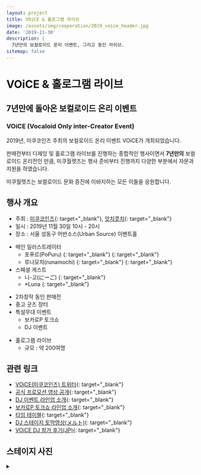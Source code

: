 ```yaml
---
layout: project
title: VOiCE & 홀로그램 라이브
image: /assets/img/cooperation/2019_voice_header.jpg
date: '2019-11-30'
description: |
  7년만의 보컬로이드 온리 이벤트, 그리고 동인 라이브. 
sitemap: false
---
```


# VOiCE & 홀로그램 라이브

## 7년만에 돌아온 보컬로이드 온리 이벤트
### VOiCE (Vocaloid Only inter-Creator Event)

2019년, 미쿠코인즈 주최의 보컬로이드 온리 이벤트 VOiCE가 개최되었습니다. 

판매전부터 디제잉 및 홀로그램 라이브를 진행하는 종합적인 행사이면서 **7년만의** 보컬로이드 온리전인 만큼, 미쿠월렛즈는 행사 준비부터 진행까지 다양한 부분에서 자문과 지원을 하였습니다.

미쿠월렛즈는 보컬로이드 문화 증진에 이바지하는 모든 이들을 응원합니다.

## 행사 개요
- 주최 : [미쿠코인즈](https://twitter.com/mikucoins){: target="_blank"}, [앗치콧치](https://twitter.com/toarumikoto){: target="_blank"}
- 일시 : 2019년 11월 30일 10시 - 20시
- 장소 : 서울 성동구 어반소스(Urban Source) 이벤트홀

* 메인 일러스트레이터
  - 포푸르(PoPuru) [<i class="fab fa-twitter" style="color: #1DA1F2;"></i>](https://twitter.com/dr_poapo){: target="_blank"} [<i class="icon-pixiv"></i>](https://www.pixiv.net/users/12929463){: target="_blank"}
  - 루나모치(runamochi) [<i class="fab fa-twitter" style="color: #1DA1F2;"></i>](https://twitter.com/runamochi){: target="_blank"} [<i class="icon-pixiv"></i>](https://pixiv.me/runamochi){: target="_blank"}
* 스페셜 게스트
  - 니-고(にーご) [<i class="fab fa-twitter" style="color: #1DA1F2;"></i>](https://twitter.com/ni_goni_go){: target="_blank"}
  - *Luna [<i class="fab fa-twitter" style="color: #1DA1F2;"></i>](https://twitter.com/Luna_miko00){: target="_blank"}

- 2차창작 동인 판매전
- 중고 굿즈 장터
- 특설무대 이벤트
  - 보카로P 토크쇼
  - DJ 이벤트

* 홀로그램 라이브
  - 규모 : 약 200여명


## 관련 링크
- [VOiCE(미쿠코인즈) 트위터](https://twitter.com/mikucoins){: target="_blank"}
- [공식 프로모션 영상 공개](https://twitter.com/mikucoins/status/1184378997137797120){: target="_blank"}
- [DJ 이벤트 라인업 소개](https://twitter.com/mikucoins/status/1190224309609877504){: target="_blank"}
- [보카로P 토크쇼 라인업 소개](https://twitter.com/mikucoins/status/1190623614619381760){: target="_blank"}
- [타임 테이블](https://twitter.com/mikucoins/status/1200570192419442689){: target="_blank"}
- [DJ 스테이지 토막영상(メルト)](https://twitter.com/ni_goni_go/status/1203596903457292289){: target="_blank"}
- [VOiCE DJ 참가 후기(JP)](https://note.com/ni_goni_go/n/n17ba68eeda99){: target="_blank"}


## 스테이지 사진
<details>
<summary data-closed="펼치기" data-open="접기"></summary>
<!-- 스타일 적용시 div 래핑 -->
<div markdown="1" style="padding: 15px 0">

![live](/assets/img/cooperation/2019_voice_live.jpg){: loading="lazy"}

![djnigo](/assets/img/cooperation/2019_voice_nigo.jpg){: loading="lazy"}

</div>
</details>